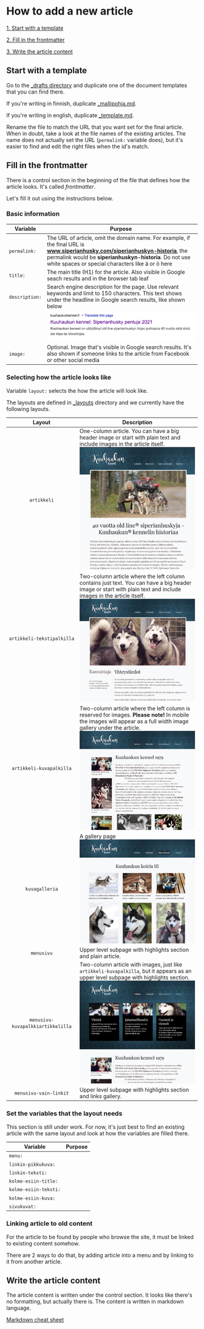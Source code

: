 # How to add a new article

[1. Start with a template](#start-with-a-template)

[2. Fill in the frontmatter](#fill-in-the-frontmatter)

[3. Write the article content](#write-the-article-content)

## Start with a template

Go to the [_drafts directory](../_drafts) and duplicate one of the document templates that you can find there.

If you're writing in finnish, duplicate [_mallipohja.md](../_drafts/_mallipohja.md). 

If you're writing in english, duplicate [_template.md](../_drafts/_template.md).

Rename the file to match the URL that you want set for the final article. When in doubt, take a look at the file names of the existing articles. The name does not actually set the URL (`permalink:` variable does), but it's easier to find and edit the right files when the id's match.

## Fill in the frontmatter

There is a control section in the beginning of the file that defines how the article looks. It's called *frontmatter*. 

Let's fill it out using the instructions below.

### Basic information

| Variable       | Purpose                                                      |
| -------------- | ------------------------------------------------------------ |
| `permalink:`   | The URL of article, omit the domain name. For example, if the final URL is **www.siperianhusky.com/siperianhuskyn-historia**, the permalink would be **siperianhuskyn-historia**. Do not use white spaces or special characters like ä or ö here |
| `title:`       | The main title (H1) for the article. Also visible in Google seach results and in the browser tab leaf |
| `description:` | Search engine description for the page. Use relevant keywords and limit to 150 characters. This text shows under the headline in Google search results, like shown below |
|                | ![google results](ohje-images/google-results.png)            |
| `image:`       | Optional. Image that's visible in Google search results. It's also shown if someone links to the article from Facebook or other social media |

### Selecting how the article looks like

Variable `layout:` selects the how the article will look like.

The layouts are defined in [_layouts](../_layouts) directory and we currently have the following layouts.

|       Layout       | Description |
| :----------------------: | ------------------------------------------------------------ |
|      `artikkeli`                     |       One-column article. You can have a big header image or start with plain text and include images in the article itself. </br>![artikkelilayout](ohje-images/layout-artikkeli.png)                                                       |
| `artikkeli-tekstipalkilla` | Two-column article where the left column contains just text. You can have a big header image or start with plain text and include images in the article itself. </br>![artikkeli-tekstipalkilla](ohje-images/layout-tekstipalkki.png) |
| `artikkeli-kuvapalkilla` | Two-column article where the left column is reserved for images. **Please note!** In mobile the images will appear as a full width image gallery under the article. </br>![artikkeli-kuvapalkilla](ohje-images/layout-kuvapalkilla.png) |
| `kuvagalleria` | A gallery page </br>![image-20210104100835705](ohje-images/layout-gallery.png) |
| `menusivu` | Upper level subpage with highlights section and plain article. |
| `menusivu-kuvapalkkiartikkelilla` | Two-column article with images, just like `artikkeli-kuvapalkilla`, but it appears as an upper level subpage with highlights section.</br>![image-20210104101252251](ohje-images/layout-menusivu.png) |
| `menusivu-vain-linkit` | Upper level subpage with highlights section and links gallery. |

### Set the variables that the layout needs

This section is still under work. For now, it's just best to find an existing article with the same layout and look at how the variables are filled there.


| Variable              | Purpose                                                      |
| --------------------- | ------------------------------------------------------------ |
| `menu:`               |                                                              |
| `linkin-pikkukuva:`   |                                                              |
| `linkin-teksti:`      |                                                              |
| `kolme-esiin-title:`  |                                                              |
| `kolme-esiin-teksti:` |                                                              |
| `kolme-esiin-kuva:`   |                                                              |
| `sivukuvat:`          |                                                              |



### Linking article to old content

For the article to be found by people who browse the site, it must be linked to existing content somehow.

There are 2 ways to do that, by adding article into a menu and by linking to it from another article.

## Write the article content

The article content is written under the control section. It looks like there's no formatting, but actually there is. The content is written in markdown language. 

 [Markdown cheat sheet](https://www.markdownguide.org/cheat-sheet/)









